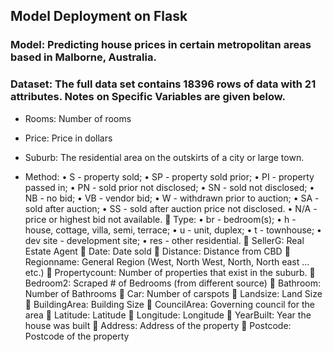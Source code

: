 ## Model Deployment on Flask


### Model: Predicting house prices in certain metropolitan areas based in Malborne, Australia.


### Dataset: The full data set contains 18396 rows of data with 21 attributes. Notes on Specific Variables are given below. 
- Rooms: Number of rooms

- Price: Price in dollars

- Suburb: The residential area on the outskirts of a city or large town.

- Method:
•	S - property sold;
•	SP - property sold prior;
•	PI - property passed in;
•	PN - sold prior not disclosed;
•	SN - sold not disclosed;
•	NB - no bid;
•	VB - vendor bid;
•	W - withdrawn prior to auction;
•	SA - sold after auction;
•	SS - sold after auction price not disclosed.
•	N/A - price or highest bid not available.
	Type:
•	br - bedroom(s);
•	h - house, cottage, villa, semi, terrace;
•	u - unit, duplex;
•	t - townhouse;
•	dev site - development site;
•	res - other residential.
	SellerG: Real Estate Agent
	Date: Date sold
	Distance: Distance from CBD
	Regionname: General Region (West, North West, North, North east …etc.)
	Propertycount: Number of properties that exist in the suburb.
	Bedroom2: Scraped # of Bedrooms (from different source)
	Bathroom: Number of Bathrooms
	Car: Number of carspots
	Landsize: Land Size
	BuildingArea: Building Size
	CouncilArea: Governing council for the area
	Latitude: Latitude
	Longitude: Longitude
	YearBuilt: Year the house was built
	Address: Address of the property
	Postcode:  Postcode of the property
